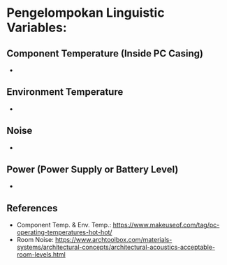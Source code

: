 # Pengelompokan Linguistic Variables:
## Component Temperature (Inside PC Casing)
- 
## Environment Temperature
- 
## Noise
-
## Power (Power Supply or Battery Level)
- 
## References
- Component Temp. & Env. Temp.: https://www.makeuseof.com/tag/pc-operating-temperatures-hot-hot/
- Room Noise: https://www.archtoolbox.com/materials-systems/architectural-concepts/architectural-acoustics-acceptable-room-levels.html